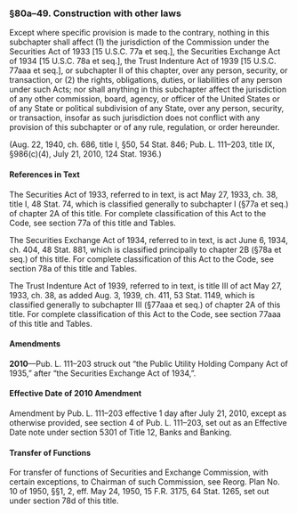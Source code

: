 ### §80a–49. Construction with other laws ###

Except where specific provision is made to the contrary, nothing in this subchapter shall affect (1) the jurisdiction of the Commission under the Securities Act of 1933 [15 U.S.C. 77a et seq.], the Securities Exchange Act of 1934 [15 U.S.C. 78a et seq.], the Trust Indenture Act of 1939 [15 U.S.C. 77aaa et seq.], or subchapter II of this chapter, over any person, security, or transaction, or (2) the rights, obligations, duties, or liabilities of any person under such Acts; nor shall anything in this subchapter affect the jurisdiction of any other commission, board, agency, or officer of the United States or of any State or political subdivision of any State, over any person, security, or transaction, insofar as such jurisdiction does not conflict with any provision of this subchapter or of any rule, regulation, or order hereunder.

(Aug. 22, 1940, ch. 686, title I, §50, 54 Stat. 846; Pub. L. 111–203, title IX, §986(c)(4), July 21, 2010, 124 Stat. 1936.)

#### References in Text ####

The Securities Act of 1933, referred to in text, is act May 27, 1933, ch. 38, title I, 48 Stat. 74, which is classified generally to subchapter I (§77a et seq.) of chapter 2A of this title. For complete classification of this Act to the Code, see section 77a of this title and Tables.

The Securities Exchange Act of 1934, referred to in text, is act June 6, 1934, ch. 404, 48 Stat. 881, which is classified principally to chapter 2B (§78a et seq.) of this title. For complete classification of this Act to the Code, see section 78a of this title and Tables.

The Trust Indenture Act of 1939, referred to in text, is title III of act May 27, 1933, ch. 38, as added Aug. 3, 1939, ch. 411, 53 Stat. 1149, which is classified generally to subchapter III (§77aaa et seq.) of chapter 2A of this title. For complete classification of this Act to the Code, see section 77aaa of this title and Tables.

#### Amendments ####

**2010**—Pub. L. 111–203 struck out “the Public Utility Holding Company Act of 1935,” after “the Securities Exchange Act of 1934,”.

#### Effective Date of 2010 Amendment ####

Amendment by Pub. L. 111–203 effective 1 day after July 21, 2010, except as otherwise provided, see section 4 of Pub. L. 111–203, set out as an Effective Date note under section 5301 of Title 12, Banks and Banking.

#### Transfer of Functions ####

For transfer of functions of Securities and Exchange Commission, with certain exceptions, to Chairman of such Commission, see Reorg. Plan No. 10 of 1950, §§1, 2, eff. May 24, 1950, 15 F.R. 3175, 64 Stat. 1265, set out under section 78d of this title.